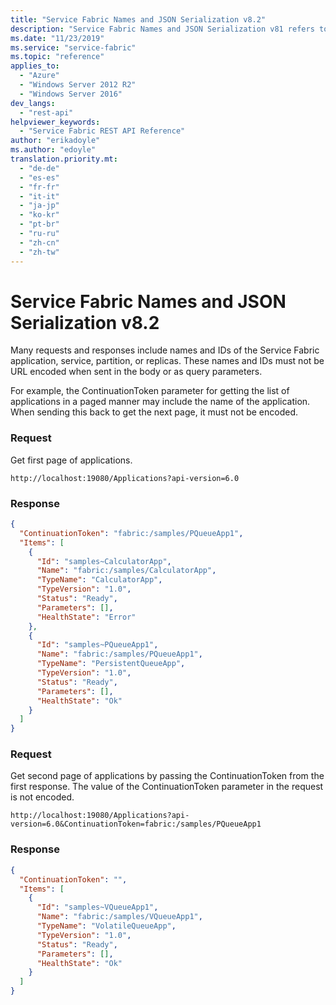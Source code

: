 ```yaml
---
title: "Service Fabric Names and JSON Serialization v8.2"
description: "Service Fabric Names and JSON Serialization v81 refers to requests and responses that include names and IDs of the Service Fabric application, service, partition, or replicas."
ms.date: "11/23/2019"
ms.service: "service-fabric"
ms.topic: "reference"
applies_to:
  - "Azure"
  - "Windows Server 2012 R2"
  - "Windows Server 2016"
dev_langs:
  - "rest-api"
helpviewer_keywords:
  - "Service Fabric REST API Reference"
author: "erikadoyle"
ms.author: "edoyle"
translation.priority.mt:
  - "de-de"
  - "es-es"
  - "fr-fr"
  - "it-it"
  - "ja-jp"
  - "ko-kr"
  - "pt-br"
  - "ru-ru"
  - "zh-cn"
  - "zh-tw"
---
```

# Service Fabric Names and JSON Serialization v8.2
Many requests and responses include names and IDs of the Service Fabric application, service, partition, or replicas. These names and IDs must not be URL encoded when sent in the body or as query parameters.

For example, the ContinuationToken parameter for getting the list of applications in a paged manner may include the name of the application. When sending this back to get the next page, it must not be encoded.

### **Request**
Get first page of applications.

```
http://localhost:19080/Applications?api-version=6.0
```

### **Response**

```json
{
  "ContinuationToken": "fabric:/samples/PQueueApp1",
  "Items": [
    {
      "Id": "samples~CalculatorApp",
      "Name": "fabric:/samples/CalculatorApp",
      "TypeName": "CalculatorApp",
      "TypeVersion": "1.0",
      "Status": "Ready",
      "Parameters": [],
      "HealthState": "Error"
    },
    {
      "Id": "samples~PQueueApp1",
      "Name": "fabric:/samples/PQueueApp1",
      "TypeName": "PersistentQueueApp",
      "TypeVersion": "1.0",
      "Status": "Ready",
      "Parameters": [],
      "HealthState": "Ok"
    }
  ]
}

```


### **Request**
Get second page of applications by passing the ContinuationToken from the first response. The value of the ContinuationToken parameter in the request is not encoded.

```
http://localhost:19080/Applications?api-version=6.0&ContinuationToken=fabric:/samples/PQueueApp1

```

### **Response**

```json
{
  "ContinuationToken": "",
  "Items": [
    {
      "Id": "samples~VQueueApp1",
      "Name": "fabric:/samples/VQueueApp1",
      "TypeName": "VolatileQueueApp",
      "TypeVersion": "1.0",
      "Status": "Ready",
      "Parameters": [],
      "HealthState": "Ok"
    }
  ]
}

```
